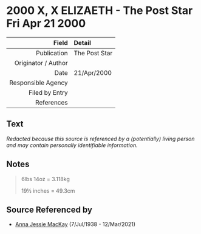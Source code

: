 ﻿---
layout: page
permalink: /sources/s71884324
---

# 2000 X, X ELIZAETH - The Post Star Fri Apr 21 2000

Field | Detail
---:|:---
Publication | The Post Star
Originator / Author | 
Date | 21/Apr/2000
Responsible Agency | 
Filed by Entry | 
References | 

## Text

_Redacted because this source is referenced by a (potentially) living person and may contain personally identifiable information._

## Notes

> 6lbs 14oz = 3.118kg
>
> 19½ inches = 49.3cm
>


## Source Referenced by

* [Anna Jessie MacKay](../people/@41265374@-anna-jessie-mackay-b1938-7-7-d2021-3-12.md) (7/Jul/1938 - 12/Mar/2021)

